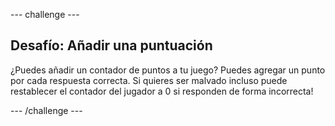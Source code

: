 \--- challenge \---

## Desafío: Añadir una puntuación

¿Puedes añadir un contador de puntos a tu juego? Puedes agregar un punto por cada respuesta correcta. Si quieres ser malvado incluso puede restablecer el contador del jugador a 0 si responden de forma incorrecta!

\--- /challenge \---